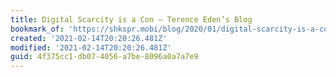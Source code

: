 ```yaml
---
title: Digital Scarcity is a Con – Terence Eden’s Blog
bookmark_of: 'https://shkspr.mobi/blog/2020/01/digital-scarcity-is-a-con/'
created: '2021-02-14T20:20:26.481Z'
modified: '2021-02-14T20:20:26.481Z'
guid: 4f375cc1-db07-4056-a7be-8096a0a7a7e9
---
```

 
